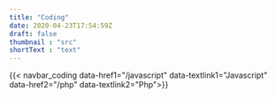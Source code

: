 ```yaml
---
title: "Coding"
date: 2020-04-23T17:54:59Z
draft: false
thumbnail : "src"
shortText : "text"
---
```

{{< navbar_coding data-href1="/javascript" data-textlink1="Javascript"  data-href2="/php" data-textlink2="Php">}}
